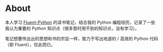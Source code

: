 # About

本人学习 [Fluent-Python](<https://book.douban.com/subject/26278021/>) 的读书笔记，结合我的 Python 编程经历，记录了一些我认为重要的 Python 知识点（很多暂时用不到的知识点，没有学习）。

笔记想要传达出的思想和书的宗旨一样，致力于写出地道的 / 高效的 Python 代码（即 Fluent），仅此而已。 